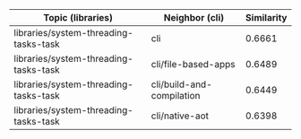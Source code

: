 | Topic (libraries) | Neighbor (cli) | Similarity |
|-------------|-------------------|------------|
| libraries/system-threading-tasks-task | cli | 0.6661 |
| libraries/system-threading-tasks-task | cli/file-based-apps | 0.6489 |
| libraries/system-threading-tasks-task | cli/build-and-compilation | 0.6449 |
| libraries/system-threading-tasks-task | cli/native-aot | 0.6398 |

